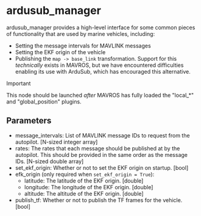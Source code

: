 # ardusub_manager

ardusub_manager provides a high-level interface for some common pieces
of functionality that are used by marine vehicles, including:

* Setting the message intervals for MAVLINK messages
* Setting the EKF origin of the vehicle
* Publishing the `map -> base_link` transformation. Support for this
  *technically* exists in MAVROS, but we have encountered difficulties
  enabling its use with ArduSub, which has encouraged this alternative.

> [!IMPORTANT]
> This node should be launched *after* MAVROS has fully loaded the "local_*"
> and "global_position" plugins.

## Parameters

* message_intervals: List of MAVLINK message IDs to request from the autopilot.
  [N-sized integer array]
* rates: The rates that each message should be published at by the autopilot.
  This should be provided in the same order as the message IDs. [N-sized double
  array]
* set_ekf_origin: Whether or not to set the EKF origin on startup. [bool]
* efk_origin (only required when `set_ekf_origin = True`):
  * latitude: The latitude of the EKF origin. [double]
  * longitude: The longitude of the EKF origin. [double]
  * altitude: The altitude of the EKF origin. [double]
* publish_tf: Whether or not to publish the TF frames for the vehicle. [bool]
